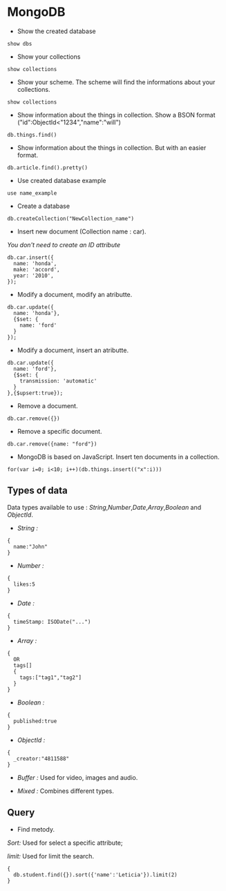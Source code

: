 # MongoDB

* Show the created database
```
show dbs
```
* Show your collections
```
show collections
```
* Show your scheme. The scheme will find the informations about your collections.
```
show collections
```
* Show information about the things in collection. Show a BSON format ("id":ObjectId<"1234","name":"will")
```
db.things.find()
```
* Show information about the things in collection. But with an easier format.
```
db.article.find().pretty()
```
* Use created database example
```
use name_example
```
* Create a database
```
db.createCollection("NewCollection_name")
```
* Insert new document (Collection name : car).

*You don't need to create an ID attribute*

```
db.car.insert({
  name: 'honda',
  make: 'accord',
  year: '2010',
});
```

* Modify a document, modify an atributte.

```
db.car.update({
  name: 'honda'},
  {$set: {
    name: 'ford'
  }
});
```

* Modify a document, insert an atributte.

```
db.car.update({
  name: 'ford'},
  {$set: {
    transmission: 'automatic'
  }
},{$upsert:true});
```
* Remove a document.
```
db.car.remove({})
```

* Remove a specific document.
```
db.car.remove({name: "ford"})
```

* MongoDB is based on JavaScript. Insert ten documents in a collection.
```
for(var i=0; i<10; i++)(db.things.insert(("x":i)))
```

## Types of data

Data types available to use : *String*,*Number*,*Date*,*Array*,*Boolean* and *ObjectId*.

* *String :*
```
{
  name:"John"
}
```

* *Number :*
```
{
  likes:5
}
```

* *Date :*
```
{
  timeStamp: ISODate("...")
}
```

* *Array :*
```
{
  OR
  tags[]
  {
    tags:["tag1","tag2"]
  }
}
```

* *Boolean :*
```
{
  published:true
}
```

* *ObjectId :*
```
{
  _creator:"4811588"
}
```
* *Buffer :* Used for video, images and audio.

* *Mixed :* Combines different types.

## Query

* Find metody.

*Sort:* Used for select a specific attribute;

*limit:* Used for limit the search.
```
{
  db.student.find({}).sort({'name':'Leticia'}).limit(2)
}
```
